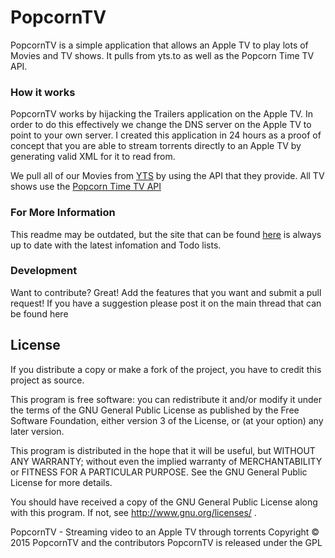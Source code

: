 # PopcornTV

PopcornTV is a simple application that allows an Apple TV to play lots of Movies and TV shows. It pulls from yts.to as well as the Popcorn Time TV API.

### How it works

PopcornTV works by hijacking the Trailers application on the Apple TV. In order to do this effectively we change the DNS server on the Apple TV to point to your own server. I created this application in 24 hours as a proof of concept that you are able to stream torrents directly to an Apple TV by generating valid XML for it to read from.

We pull all of our Movies from [YTS](https://yts.to/) by using the API that they provide. All TV shows use the [Popcorn Time TV API](https://git.popcorntime.io/popcorntime/eztv-api/tree/master)

### For More Information

This readme may be outdated, but the site that can be found [here](http://popcorntv.io) is always up to date with the latest infomation and Todo lists.

### Development

Want to contribute? Great! Add the features that you want and submit a pull request! If you have a suggestion please post it on the main thread that can be found here

License
----

If you distribute a copy or make a fork of the project, you have to credit this project as source.

This program is free software: you can redistribute it and/or modify it under the terms of the GNU General Public License as published by the Free Software Foundation, either version 3 of the License, or (at your option) any later version.

This program is distributed in the hope that it will be useful, but WITHOUT ANY WARRANTY; without even the implied warranty of MERCHANTABILITY or FITNESS FOR A PARTICULAR PURPOSE. See the GNU General Public License for more details.

You should have received a copy of the GNU General Public License along with this program. If not, see http://www.gnu.org/licenses/ .

PopcornTV - Streaming video to an Apple TV through torrents Copyright © 2015 PopcornTV and the contributors PopcornTV is released under the GPL
